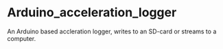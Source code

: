 # Arduino_acceleration_logger
An Arduino based accleration logger, writes to an SD-card or streams to a computer. 
